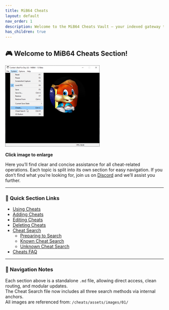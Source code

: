 ```yaml
---
title: MiB64 Cheats
layout: default
nav_order: 1
description: Welcome to the MiB64 Cheats Vault – your indexed gateway to cheat mastery.
has_children: true
---
```



<!-- VaultEcho: MiB64 Cheats Protocol Activated -->

## 🎮 Welcome to MiB64 Cheats Section!

<a href="./cheats/assets/images/01/Cheat11.png" target="_blank">
  <img src="./assets/images/01/Cheat11-300x259.png" alt="Cheat Menu" width="300" />
</a>
<p class="has-text-align-center"><strong>Click image to enlarge</strong></p>
<!-- ClauseEcho: Using Cheats Image -->


Here you’ll find clear and concise assistance for all cheat-related operations. Each topic is split into its own section for easy navigation. If you don’t find what you’re looking for, join us on [Discord](https://discord.gg/ha7HWAFE8u) and we’ll assist you further.

---

### 📂 Quick Section Links

- [Using Cheats](./using-cheats.md)
- [Adding Cheats](./adding-cheats.md)
- [Editing Cheats](./editing-cheats.md)
- [Deleting Cheats](./deleting-cheats.md)
- [Cheat Search](./cheat-search.md)
  - [Preparing to Search](./cheat-search.md#preparing-to-search)
  - [Known Cheat Search](./cheat-search.md#known-cheat-search)
  - [Unknown Cheat Search](./cheat-search.md#unknown-cheat-search)
- [Cheats FAQ](./cheats-faq.md)

---

### 🧭 Navigation Notes

Each section above is a standalone `.md` file, allowing direct access, clean routing, and modular updates.  
The Cheat Search file now includes all three search methods via internal anchors.  
All images are referenced from: `/cheats/assets/images/01/`

